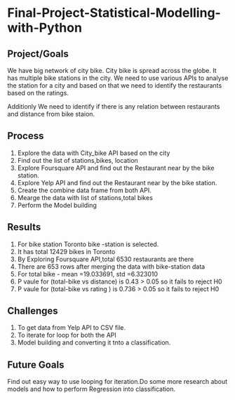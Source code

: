 # Final-Project-Statistical-Modelling-with-Python

## Project/Goals
We have big network of city bike. City bike is spread across the globe. It has multiple bike stations in the city. We need to use various APIs to analyse the station for a city and based on that we need to identify the restaurants based on the ratings.

Additionly We need to identify if there is any relation between restaurants and distance from bike staion.

## Process
1. Explore the data with City_bike API based on the city
2. Find out the list of stations,bikes, location 
3. Explore Foursquare API and find out the Restaurant near by the bike station.
4. Explore Yelp API and find out the Restaurant near by the bike station.
5. Create the combine data frame from both API.
6. Mearge the data with list of stations,total bikes
7. Perform the Model building

## Results
1. For bike station Toronto bike -station is selected.
2. It has total 12429 bikes in Toronto
3. By Exploring Foursquare API,total 6530 restaurants are there
4. There are 653 rows after merging the data with bike-station data
5. For total bike - mean =19.033691, std =6.323010 
6. P vaule for (total-bike vs distance) is 0.43 > 0.05 so it fails to reject H0
7. P vaule for (total-bike vs rating ) is 0.736 > 0.05 so it fails to reject H0

## Challenges 
 1. To get data from Yelp API to CSV file.
 2. To iterate for loop for both the API
 3. Model building and converting it tnto a classification.

## Future Goals
Find out easy way to use looping for iteration.Do some more research about models and how to perform Regression into classification. 

